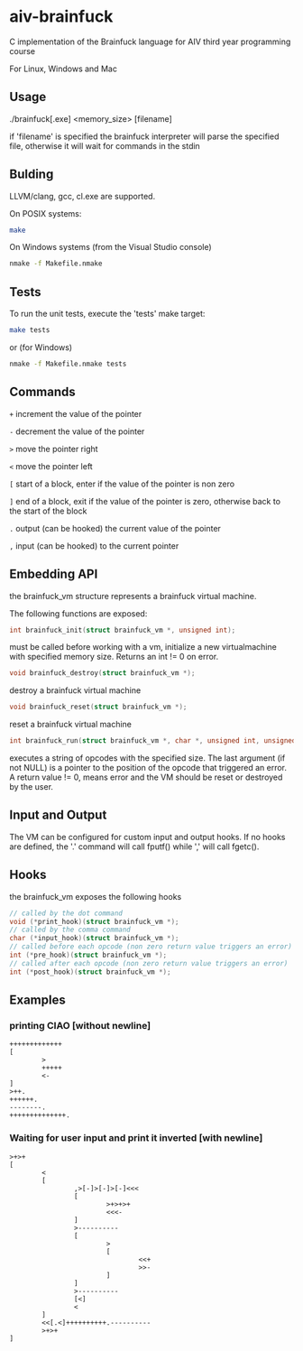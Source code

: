 # aiv-brainfuck
C implementation of the Brainfuck language for AIV third year programming course

For Linux, Windows and Mac

## Usage

./brainfuck[.exe] <memory_size> [filename]

if 'filename' is specified the brainfuck interpreter will parse the specified file, otherwise it will
wait for commands in the stdin

## Bulding

LLVM/clang, gcc, cl.exe are supported.

On POSIX systems:

```sh
make
```

On Windows systems (from the Visual Studio console)

```sh
nmake -f Makefile.nmake
```

## Tests

To run the unit tests, execute the 'tests' make target:

```sh
make tests
```

or (for Windows)

```sh
nmake -f Makefile.nmake tests
```

## Commands

`+` increment the value of the pointer

`-` decrement the value of the pointer

`>` move the pointer right

`<` move the pointer left

`[` start of a block, enter if the value of the pointer is non zero

`]` end of a block, exit if the value of the pointer is zero, otherwise back to the start of the block

`.` output (can be hooked) the current value of the pointer

`,` input (can be hooked) to the current pointer

## Embedding API

the brainfuck_vm structure represents a brainfuck virtual machine.

The following functions are exposed:

```c
int brainfuck_init(struct brainfuck_vm *, unsigned int);
```

must be called before working with a vm, initialize a new virtualmachine with specified memory size. Returns an int != 0 on error.

```c
void brainfuck_destroy(struct brainfuck_vm *);
```

destroy a brainfuck virtual machine

```c
void brainfuck_reset(struct brainfuck_vm *);
```

reset a brainfuck virtual machine

```c
int brainfuck_run(struct brainfuck_vm *, char *, unsigned int, unsigned int *);
```

executes a string of opcodes with the specified size. The last argument (if not NULL) is a pointer to the position of the opcode that triggered an error. A return value != 0, means error and the VM should be reset or destroyed by the user.

## Input and Output

The VM can be configured for custom input and output hooks. If no hooks are defined, the '.' command will call fputf() while ',' will call fgetc().

## Hooks

the brainfuck_vm exposes the following hooks

```c
// called by the dot command
void (*print_hook)(struct brainfuck_vm *);
// called by the comma command
char (*input_hook)(struct brainfuck_vm *);
// called before each opcode (non zero return value triggers an error)
int (*pre_hook)(struct brainfuck_vm *);
// called after each opcode (non zero return value triggers an error)
int (*post_hook)(struct brainfuck_vm *);
```

## Examples

### printing CIAO [without newline]

```bf
+++++++++++++
[
        >
        +++++
        <-
]
>++.
++++++.
--------.
++++++++++++++.
```

### Waiting for user input and print it inverted [with newline]

```bf
>+>+
[
        <
        [
                ,>[-]>[-]>[-]<<<
                [
                        >+>+>+
                        <<<-
                ]
                >----------
                [
                        >
                        [
                                <<+
                                >>-
                        ]
                ]
                >----------
                [<]
                <
        ]
        <<[.<]++++++++++.----------
        >+>+
]

```
